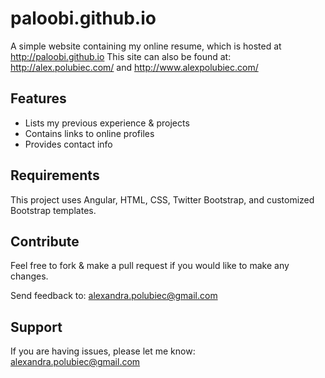 paloobi.github.io
=================

A simple website containing my online resume, which is hosted at http://paloobi.github.io
This site can also be found at: http://alex.polubiec.com/ and http://www.alexpolubiec.com/

Features
--------

- Lists my previous experience & projects
- Contains links to online profiles
- Provides contact info

Requirements
------------

This project uses Angular, HTML, CSS, Twitter Bootstrap, and customized Bootstrap templates.


Contribute
----------

Feel free to fork & make a pull request if you would like to make any changes.

Send feedback to: alexandra.polubiec@gmail.com

Support
-------

If you are having issues, please let me know: alexandra.polubiec@gmail.com
